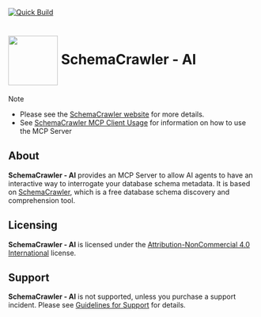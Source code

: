 <!-- markdownlint-disable MD041 -->
[![Quick Build](https://github.com/schemacrawler/SchemaCrawler-AI/workflows/Quick%20Build/badge.svg)](https://github.com/schemacrawler/SchemaCrawler-AI/actions?query=workflow%3A%22Quick+Build%22)


# <img src="https://raw.githubusercontent.com/schemacrawler/SchemaCrawler/main/schemacrawler-website/src/site/resources/images/schemacrawler_logo.png" height="100px" width="100px" valign="middle"/> SchemaCrawler - AI

> [!NOTE]  
> * Please see the [SchemaCrawler website](https://www.schemacrawler.com/) for more details.
> * See [SchemaCrawler MCP Client Usage](https://github.com/schemacrawler/SchemaCrawler-MCP-Client-Usage) for information on how to use the MCP Server


## About

**SchemaCrawler - AI** provides an MCP Server to allow AI agents to have an interactive way to interrogate your database schema metadata. It is based on [SchemaCrawler](https://www.schemacrawler.com/), which is a free database schema discovery and comprehension tool. 


## Licensing

**SchemaCrawler - AI** is licensed under the [Attribution-NonCommercial 4.0 International](https://creativecommons.org/licenses/by-nc/4.0/) license.


## Support

**SchemaCrawler - AI** is not supported, unless you purchase a support incident. Please see [Guidelines for Support](https://sualeh.github.io/SchemaCrawler/consulting.html) for details.

